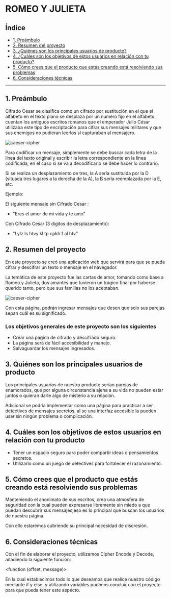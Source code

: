 # ROMEO Y JULIETA

## Índice

* [1. Preámbulo](#1-preámbulo)
* [2. Resumen del proyecto](#2-resumen-del-proyecto)
* [3. ¿Quiénes son los principales usuarios de producto?](#3-Quiénes-son-los-principales-usuarios-de-producto)
* [4. ¿Cuáles son los objetivos de estos usuarios en relación con tu producto?](#4-Cuáles-son-los-objetivos-de-estos-usuarios-en-relación-con-tu-producto)
* [5. Cómo crees que el producto que estás creando está resolviendo sus problemas](#5-Cómo-crees-que-el-producto-que-estás-creando-está-resolviendo-sus-problemas)
* [6. Consideraciones técnicas](#6-consideraciones-técnicas)


***

## 1. Preámbulo

Cifrado Cesar se clasifica como un cifrado por sustitución en el que el alfabeto en el texto plano se desplaza por un número fijo en el alfabeto, 
cuentan los antiguos escritos romanos que el emperador Julio César utilizaba este tipo de encriptación para cifrar sus mensajes militares y que 
sus enemigos no pudieran leerlos si capturaban al mensajero.

![caeser-cipher](https://encrypted-tbn0.gstatic.com/images?q=tbn:ANd9GcQQBuqkRDlS4vNN4bMPQk7KrxuF7fxsy6fpbTraUXh92iZZHeQXkdKk5sS2f62muCu-cnw&usqp=CAU)

Para codificar un mensaje, simplemente se debe buscar cada letra de la línea del texto original y escribir la letra correspondiente en la línea codificada, 
en el caso si se va a decodificarlo se debe hacer lo contrario.

Si se realiza un desplazamiento de tres, la A sería sustituida por la D (situada tres lugares a la derecha de la A), la B sería reemplazada por la E, etc.

Ejemplo: 

El siguiente mensaje sin Cifrado Cesar : 
-  "Eres el amor de mi vida y te amo"

Con Cifrado Cesar (3 digitos de desplazamiento):
- "Lylz ls htvy kl tp cpkh f al htv"

## 2. Resumen del proyecto

En este proyecto se creó una aplicación web que servirá para que se pueda cifrar y descifrar un texto o mensaje en el navegador.

La temática de este proyecto fue las cartas de amor, tomando como base a Romeo y Julieta, dos
amantes que tuvieron un trágico final por haberse querido tanto, pero que sus familias no los aceptaban.

![caeser-cipher](https://upload.wikimedia.org/wikipedia/commons/a/a3/DickseeRomeoandJuliet.jpg)

Con esta página, podrán ingresar mensajes que desen que solo sus parejas sepan cuál es su significado.

### Los objetivos generales de este proyecto son los siguientes

* Crear una página de cifrado y descifrado seguro.
* La página será de fácil accesibilidad y manejo.
* Salvaguardar los mensajes ingresados.

## 3. Quiénes son los principales usuarios de producto

Los principales usuarios de nuestro producto serían parejas de enamorados, que por alguna circunstancia ajena a su vida no pueden estar juntos o quieran darle algo de misterio a su relación.

Adicional se podría implementar como una página para practicar a ser detectives de mensajes secretos, al se una interfaz accesible la pueden usar sin ningún problema o complicación. 

## 4. Cuáles son los objetivos de estos usuarios en relación con tu producto
* Tener un espacio seguro para poder compartir ideas o pensamientos secretos.
* Utilizarlo como un juego de detectives para fortalecer el razonamiento.

## 5. Cómo crees que el producto que estás creando está resolviendo sus problemas

Manteniendo el anonimato de sus escritos, crea una atmosfera de seguridad con la cual pueden expresarse libremente sin miedo a que puedan descubrir sus mensajes,eso es lo principal que buscan los usuarios de nuestra página.

Con ello estaremos cubriendo su principal necesidad de discresión.

## 6. Consideraciones técnicas

Con el fin de elaborar el proyecto, utilizamos Cipher Encode y Decode, añadiendo la siguiente función:

 <function (offset, message)>

En la cual establecimos todo lo que deseamos que realice nuestro código mediante if y else, y utilizando variables pudimos concluir con el proyecto para que pueda tener este aspecto.


